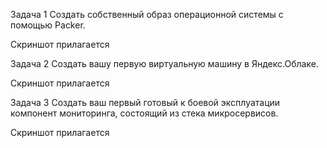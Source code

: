 Задача 1
Создать собственный образ операционной системы с помощью Packer.

Скриншот прилагается


Задача 2
Создать вашу первую виртуальную машину в Яндекс.Облаке.

Скриншот прилагается

Задача 3
Создать ваш первый готовый к боевой эксплуатации компонент мониторинга, состоящий из стека микросервисов.

Скриншот прилагается



